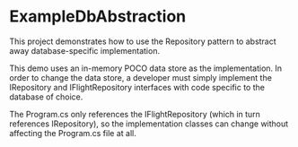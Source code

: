 # ExampleDbAbstraction

This project demonstrates how to use the Repository pattern to abstract away database-specific implementation.

This demo uses an in-memory POCO data store as the implementation. In order to change the data store, a developer must simply
implement the IRepository and IFlightRepository interfaces with code specific to the database of choice.

The Program.cs only references the IFlightRepository (which in turn references IRepository), so the implementation classes can change
without affecting the Program.cs file at all.
